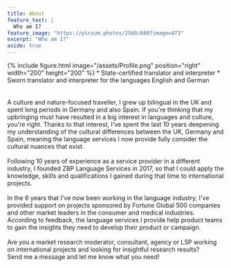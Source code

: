 ```yaml
---
title: About
feature_text: |
  Who am I?
feature_image: "https://picsum.photos/2560/600?image=873"
excerpt: "Who am I?"
aside: true
---
```


<div>
{% include figure.html image="/assets/Profile.png" position="right" width="200" height="200" %}
* State-certified translator and interpreter
* Sworn translator and interpreter for the languages English and German
</div>
<br><br>
A culture and nature-focused traveller, I grew up bilingual in the UK and spent long periods in Germany and also Spain. If you're thinking that my upbringing must have resulted in a big interest in languages and culture, you're right. Thanks to that interest, I've spent the last 10 years deepening my understanding of the cultural differences between the UK, Germany and Spain, meaning the language services I now provide fully consider the cultural nuances that exist.
<br><br>
Following 10 years of experience as a service provider in a different industry, I founded ZBP Language Services in 2017, so that I could apply the knowledge, skills and qualifications I gained during that time to international projects.
<br><br>
In the 6 years that I've now been working in the language industry, I've provided support on projects sponsored by Fortune Global 500 companies and other market leaders in the consumer and medical industries. According to feedback, the language services I provide help product teams to gain the insights they need to develop their product or campaign.
<br><br>
Are you a market research moderator, consultant, agency or LSP working on international projects and looking for insightful research results?
<br>Send me a message and let me know what you need!
<br>
